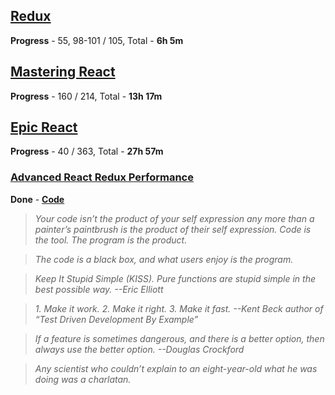 
## [Redux](https://coursehunter.net/course/prodvinutyy-redux-codewithmosh)

**Progress** - 55, 98-101 / 105, Total - **6h 5m**

## [Mastering React](https://coursehunters.net/course/mastering-react-mosh-hamedani)

**Progress** - 160 / 214, Total - **13h 17m**

## [Epic React](https://coursehunter.net/course/epicheskiy-react)

**Progress** - 40 / 363, Total - **27h 57m**

### [Advanced React Redux Performance](https://www.youtube.com/watch?v=7pO3563Qi1Y)

**Done** - [**Code**](https://github.com/joshribakoff/redux-10000-todos)

> _Your code isn’t the product of your self expression any more than a painter’s paintbrush is the product of their self expression.
Code is the tool. The program is the product._

> _The code is a black box, and what users enjoy is the program._

> _Keep It Stupid Simple (KISS). Pure functions are stupid simple in the best possible way. --Eric Elliott_

> _1. Make it work. 2. Make it right. 3. Make it fast. --Kent Beck author of “Test Driven Development By Example”_

> _If a feature is sometimes dangerous, and there is a better option, then always use the better option. --Douglas Crockford_

> _Any scientist who couldn’t explain to an eight-year-old what he was doing was a charlatan._
